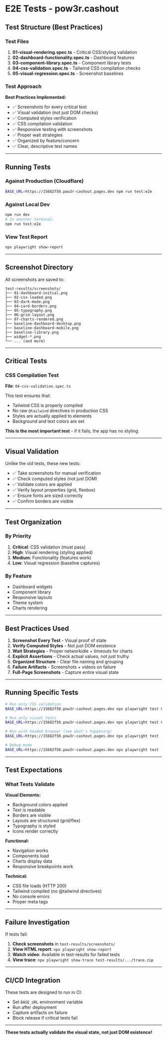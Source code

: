 # E2E Tests - pow3r.cashout

## Test Structure (Best Practices)

### Test Files
1. **01-visual-rendering.spec.ts** - Critical CSS/styling validation
2. **02-dashboard-functionality.spec.ts** - Dashboard features
3. **03-component-library.spec.ts** - Component library tests
4. **04-css-validation.spec.ts** - Tailwind CSS compilation checks
5. **05-visual-regression.spec.ts** - Screenshot baselines

### Test Approach

**Best Practices Implemented:**
- ✅ Screenshots for every critical test
- ✅ Visual validation (not just DOM checks)
- ✅ Computed styles verification
- ✅ CSS compilation validation
- ✅ Responsive testing with screenshots
- ✅ Proper wait strategies
- ✅ Organized by feature/concern
- ✅ Clear, descriptive test names

---

## Running Tests

### Against Production (Cloudflare)
```bash
BASE_URL=https://15682f50.pow3r-cashout.pages.dev npm run test:e2e
```

### Against Local Dev
```bash
npm run dev
# In another terminal:
npm run test:e2e
```

### View Test Report
```bash
npx playwright show-report
```

---

## Screenshot Directory

All screenshots are saved to:
```
test-results/screenshots/
├── 01-dashboard-initial.png
├── 02-css-loaded.png
├── 03-dark-mode.png
├── 04-card-borders.png
├── 05-typography.png
├── 06-grid-layout.png
├── 07-charts-rendered.png
├── baseline-dashboard-desktop.png
├── baseline-dashboard-mobile.png
├── baseline-library.png
├── widget-*.png
└── ... (and more)
```

---

## Critical Tests

### CSS Compilation Test
**File**: `04-css-validation.spec.ts`

This test ensures that:
- Tailwind CSS is properly compiled
- No raw `@tailwind` directives in production CSS
- Styles are actually applied to elements
- Background and text colors are set

**This is the most important test** - if it fails, the app has no styling.

---

## Visual Validation

Unlike the old tests, these new tests:
- ✅ Take screenshots for manual verification
- ✅ Check computed styles (not just DOM)
- ✅ Validate colors are applied
- ✅ Verify layout properties (grid, flexbox)
- ✅ Ensure fonts are sized correctly
- ✅ Confirm borders are visible

---

## Test Organization

### By Priority
1. **Critical**: CSS validation (must pass)
2. **High**: Visual rendering (styling applied)
3. **Medium**: Functionality (features work)
4. **Low**: Visual regression (baseline captures)

### By Feature
- Dashboard widgets
- Component library
- Responsive layouts
- Theme system
- Charts rendering

---

## Best Practices Used

1. **Screenshot Every Test** - Visual proof of state
2. **Verify Computed Styles** - Not just DOM existence
3. **Wait Strategies** - Proper networkidle + timeouts for charts
4. **Explicit Assertions** - Check actual values, not just truthy
5. **Organized Structure** - Clear file naming and grouping
6. **Failure Artifacts** - Screenshots + videos on failure
7. **Full-Page Screenshots** - Capture entire visual state

---

## Running Specific Tests

```bash
# Run only CSS validation
BASE_URL=https://15682f50.pow3r-cashout.pages.dev npx playwright test 04-css

# Run only visual tests
BASE_URL=https://15682f50.pow3r-cashout.pages.dev npx playwright test 01-visual

# Run with headed browser (see what's happening)
BASE_URL=https://15682f50.pow3r-cashout.pages.dev npx playwright test --headed

# Debug mode
BASE_URL=https://15682f50.pow3r-cashout.pages.dev npx playwright test --debug
```

---

## Test Expectations

### What Tests Validate

**Visual Elements:**
- Background colors applied
- Text is readable
- Borders are visible
- Layouts are structured (grid/flex)
- Typography is styled
- Icons render correctly

**Functional:**
- Navigation works
- Components load
- Charts display data
- Responsive breakpoints work

**Technical:**
- CSS file loads (HTTP 200)
- Tailwind compiled (no @tailwind directives)
- No console errors
- Proper meta tags

---

## Failure Investigation

If tests fail:

1. **Check screenshots** in `test-results/screenshots/`
2. **View HTML report**: `npx playwright show-report`
3. **Watch video**: Available in test-results for failed tests
4. **View trace**: `npx playwright show-trace test-results/.../trace.zip`

---

## CI/CD Integration

These tests are designed to run in CI:
- Set `BASE_URL` environment variable
- Run after deployment
- Capture artifacts on failure
- Block release if critical tests fail

---

**These tests actually validate the visual state, not just DOM existence!**
